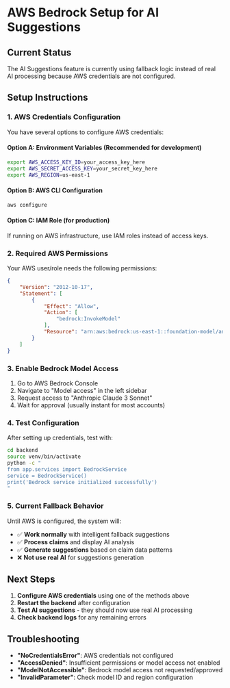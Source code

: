 # AWS Bedrock Setup for AI Suggestions

## Current Status
The AI Suggestions feature is currently using fallback logic instead of real AI processing because AWS credentials are not configured.

## Setup Instructions

### 1. AWS Credentials Configuration

You have several options to configure AWS credentials:

#### Option A: Environment Variables (Recommended for development)
```bash
export AWS_ACCESS_KEY_ID=your_access_key_here
export AWS_SECRET_ACCESS_KEY=your_secret_key_here
export AWS_REGION=us-east-1
```

#### Option B: AWS CLI Configuration
```bash
aws configure
```

#### Option C: IAM Role (for production)
If running on AWS infrastructure, use IAM roles instead of access keys.

### 2. Required AWS Permissions

Your AWS user/role needs the following permissions:
```json
{
    "Version": "2012-10-17",
    "Statement": [
        {
            "Effect": "Allow",
            "Action": [
                "bedrock:InvokeModel"
            ],
            "Resource": "arn:aws:bedrock:us-east-1::foundation-model/anthropic.claude-3-sonnet-20240229-v1:0"
        }
    ]
}
```

### 3. Enable Bedrock Model Access

1. Go to AWS Bedrock Console
2. Navigate to "Model access" in the left sidebar
3. Request access to "Anthropic Claude 3 Sonnet"
4. Wait for approval (usually instant for most accounts)

### 4. Test Configuration

After setting up credentials, test with:
```bash
cd backend
source venv/bin/activate
python -c "
from app.services import BedrockService
service = BedrockService()
print('Bedrock service initialized successfully')
"
```

### 5. Current Fallback Behavior

Until AWS is configured, the system will:
- ✅ **Work normally** with intelligent fallback suggestions
- ✅ **Process claims** and display AI analysis
- ✅ **Generate suggestions** based on claim data patterns
- ❌ **Not use real AI** for suggestions generation

## Next Steps

1. **Configure AWS credentials** using one of the methods above
2. **Restart the backend** after configuration
3. **Test AI suggestions** - they should now use real AI processing
4. **Check backend logs** for any remaining errors

## Troubleshooting

- **"NoCredentialsError"**: AWS credentials not configured
- **"AccessDenied"**: Insufficient permissions or model access not enabled
- **"ModelNotAccessible"**: Bedrock model access not requested/approved
- **"InvalidParameter"**: Check model ID and region configuration
